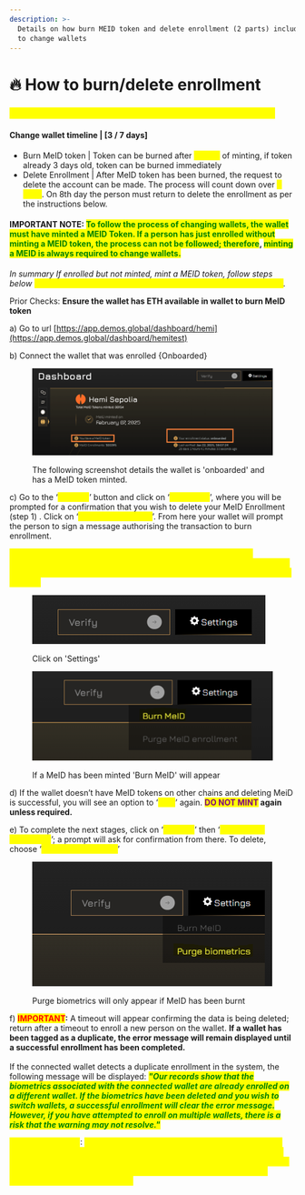 ```yaml
---
description: >-
  Details on how burn MEID token and delete enrollment (2 parts) including how
  to change wallets
---
```


# 🔥 How to burn/delete enrollment

### <mark style="color:yellow;">Steps to change/burn/delete your enrollment & MEID token</mark>

#### Change wallet timeline |  \[3 / 7 days]

* Burn MeID token | Token can be burned after <mark style="color:yellow;">**3 days**</mark> of minting, if token already 3 days old, token can be burned immediately&#x20;
* Delete Enrollment | After MeID token has been burned, the request to delete the account can be made. The process will count down over <mark style="color:yellow;">**7 days**</mark>. On 8th day the person must return to delete the enrollment as per the instructions below.

#### IMPORTANT NOTE: <mark style="color:green;">To follow the process of changing wallets, the wallet must have minted a MEID Token. If a person has just enrolled without minting a MEID token, the process can not be followed; therefore</mark>, <mark style="color:green;">minting a MEID is always required to change wallets.</mark>&#x20;

_In summary If enrolled but not minted, mint a MEID token, follow steps below <mark style="color:yellow;">noting a MEID token has to exist for at least 3 days before burning</mark>._

Prior Checks: **Ensure the wallet has ETH available in wallet to burn MeID token**&#x20;

a) Go to url [https://app.demos.global/dashboard/hemi](https://app.demos.global/dashboard/hemitest)

b) Connect the wallet that was enrolled {Onboarded}&#x20;

<figure><img src="../../.gitbook/assets/image (4).png" alt=""><figcaption><p>The following screenshot details the wallet is 'onboarded' and has a MeID token minted.</p></figcaption></figure>

c) Go to the ‘_<mark style="color:yellow;">**settings**</mark>_’ button and click on ‘_<mark style="color:yellow;">**Burn MeID**</mark>_’, where you will be prompted for a confirmation that you wish to delete your MeID Enrollment (step 1) . Click on ‘_<mark style="color:yellow;">**Yes, burn my token**</mark>_’. From here your wallet will prompt the person to sign a message authorising the transaction to burn enrollment.&#x20;

<mark style="color:yellow;">**‘settings’ will not appear unless a MeID token has been minted. \[Important to note, The MeID token needs to be older than 3 days to burn the token; therefore, if the age of the token is less than 3 days a timer will appear}**</mark>&#x20;

<figure><img src="../../.gitbook/assets/image (1) (1).png" alt=""><figcaption><p>Click on 'Settings'</p></figcaption></figure>

<figure><img src="../../.gitbook/assets/image (2) (1).png" alt=""><figcaption><p>If a MeID has been minted 'Burn MeID' will appear</p></figcaption></figure>

d) If the wallet doesn’t have MeID tokens on other chains and deleting MeiD is successful, you will see an option to ‘_<mark style="color:yellow;">**Mint**</mark>_’ again. <mark style="color:purple;">**DO NOT MINT**</mark>**&#x20;again unless required.**&#x20;

e) To complete the next stages, click on ‘_<mark style="color:yellow;">**settings**</mark>_’ then ‘_<mark style="color:yellow;">**Purge MeID enrollment**</mark>_’; a prompt will ask for confirmation from there. To delete, choose ‘_<mark style="color:yellow;">**Deactivate account**</mark>_’&#x20;

<figure><img src="../../.gitbook/assets/image (3) (1).png" alt=""><figcaption><p>Purge biometrics will only appear if MeID has been burnt</p></figcaption></figure>

f) <mark style="color:red;">**IMPORTANT**</mark>**:** A timeout will appear confirming the data is being deleted; return after a timeout to enroll a new person on the wallet. **If a wallet has been tagged as a duplicate, the error message will remain displayed until a successful enrollment has been completed.**\
\
If the connected wallet detects a duplicate enrollment in the system, the following message will be displayed: _<mark style="color:green;">**"Our records show that the biometrics associated with the connected wallet are already enrolled on a different wallet. If the biometrics have been deleted and you wish to switch wallets, a successful enrollment will clear the error message. However, if you have attempted to enroll on multiple wallets, there is a risk that the warning may not resolve."**</mark>_



<mark style="color:yellow;">IMPORTANT NOTE</mark>: <mark style="color:yellow;">Once the 7-day wallet enrollment timeout is over, the person can attempt to enroll in another wallet. If a wallet was tagged as a duplicate, if the person successfully enrolls in that wallet, the message will disappear. If the person has attempted to enroll in another wallet, the message will continue to display.</mark>


